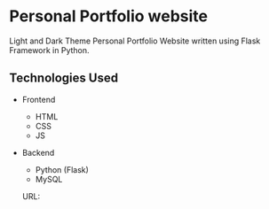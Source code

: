 # Personal Portfolio website

Light and Dark Theme Personal Portfolio Website written using Flask Framework in Python.

## Technologies Used
- Frontend
    - HTML
    - CSS
    - JS

- Backend
    - Python (Flask)
    - MySQL

  URL: 